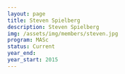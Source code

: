 ```yaml
---
layout: page
title: Steven Spielberg
description: Steven Spielberg
img: /assets/img/members/steven.jpg
program: MASc
status: Current
year_end:
year_start: 2015
---
```


<img class="profile_img" src="{{ page.img | prepend: site.baseurl | prepend: site.url }}" alt=""/>